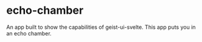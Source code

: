 # echo-chamber
An app built to show the capabilities of geist-ui-svelte. This app puts you in an echo chamber.
